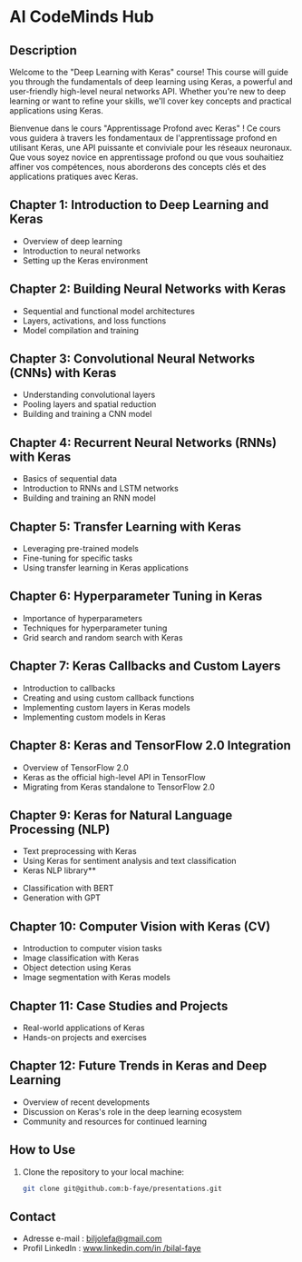 # AI CodeMinds Hub

## Description

Welcome to the "Deep Learning with Keras" course! This course will guide you through the fundamentals of deep learning using Keras, a powerful and user-friendly high-level neural networks API. Whether you're new to deep learning or want to refine your skills, we'll cover key concepts and practical applications using Keras.

Bienvenue dans le cours "Apprentissage Profond avec Keras" ! Ce cours vous guidera à travers les fondamentaux de l'apprentissage profond en utilisant Keras, une API puissante et conviviale pour les réseaux neuronaux. Que vous soyez novice en apprentissage profond ou que vous souhaitiez affiner vos compétences, nous aborderons des concepts clés et des applications pratiques avec Keras.

## Chapter 1: Introduction to Deep Learning and Keras
- Overview of deep learning
- Introduction to neural networks
- Setting up the Keras environment

## Chapter 2: Building Neural Networks with Keras
- Sequential and functional model architectures
- Layers, activations, and loss functions
- Model compilation and training

## Chapter 3: Convolutional Neural Networks (CNNs) with Keras
- Understanding convolutional layers
- Pooling layers and spatial reduction
- Building and training a CNN model

## Chapter 4: Recurrent Neural Networks (RNNs) with Keras
- Basics of sequential data
- Introduction to RNNs and LSTM networks
- Building and training an RNN model

## Chapter 5: Transfer Learning with Keras
- Leveraging pre-trained models
- Fine-tuning for specific tasks
- Using transfer learning in Keras applications

## Chapter 6: Hyperparameter Tuning in Keras
- Importance of hyperparameters
- Techniques for hyperparameter tuning
- Grid search and random search with Keras

## Chapter 7: Keras Callbacks and Custom Layers
- Introduction to callbacks
- Creating and using custom callback functions
- Implementing custom layers in Keras models
- Implementing custom models in Keras


## Chapter 8: Keras and TensorFlow 2.0 Integration
- Overview of TensorFlow 2.0
- Keras as the official high-level API in TensorFlow
- Migrating from Keras standalone to TensorFlow 2.0

## Chapter 9: Keras for Natural Language Processing (NLP)
-  Text preprocessing with Keras
-  Using Keras for sentiment analysis and text classification
-  Keras NLP library**
  * Classification with BERT
  * Generation with GPT

## Chapter 10: Computer Vision with Keras (CV)
- Introduction to computer vision tasks
- Image classification with Keras
- Object detection using Keras
- Image segmentation with Keras models

## Chapter 11: Case Studies and Projects
- Real-world applications of Keras
- Hands-on projects and exercises

## Chapter 12: Future Trends in Keras and Deep Learning
- Overview of recent developments
- Discussion on Keras's role in the deep learning ecosystem
- Community and resources for continued learning


## How to Use

1. Clone the repository to your local machine:

   ```bash
   git clone git@github.com:b-faye/presentations.git

## Contact
* Adresse e-mail : [biljolefa@gmail.com](biljolefa@gmail.com)
* Profil LinkedIn : [www.linkedin.com/in /bilal-faye](www.linkedin.com/in/bilal-faye)
